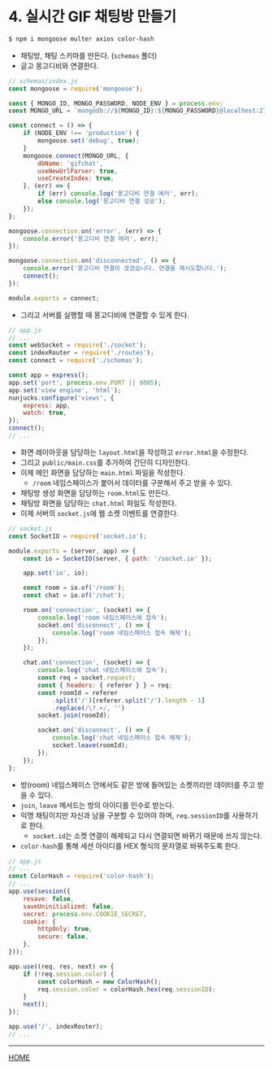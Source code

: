 # 4. 실시간 GIF 채팅방 만들기

```zsh
$ npm i mongoose multer axios color-hash
```

- 채팅방, 채팅 스키마를 만든다. (`schemas` 폴더)
- 글고 몽고디비와 연결한다.

```js
// schemas/index.js
const mongoose = require('mongoose');

const { MONGO_ID, MONGO_PASSWORD, NODE_ENV } = process.env;
const MONGO_URL = `mongodb://${MONGO_ID}:${MONGO_PASSWORD}@localhost:27017/admin`;

const connect = () => {
    if (NODE_ENV !== 'production') {
        mongoose.set('debug', true);
    }
    mongoose.connect(MONGO_URL, {
        dbName: 'gifchat',
        useNewUrlParser: true,
        useCreateIndex: true,
    }, (err) => {
        if (err) console.log('몽고디비 연결 에러', err);
        else console.log('몽고디비 연결 성공');
    });
};

mongoose.connection.on('error', (err) => {
    console.error('몽고디비 연결 에러', err);
});

mongoose.connection.on('disconnected', () => {
    console.error('몽고디비 연결이 끊겼습니다. 연결을 재시도합니다.');
    connect();
});

module.exports = connect;
```

- 그리고 서버를 실행할 때 몽고디비에 연결할 수 있게 한다.

```js
// app.js
// ...
const webSocket = require('./socket');
const indexRouter = require('./routes');
const connect = require('./schemas');

const app = express();
app.set('port', process.env.PORT || 8005);
app.set('view engine', 'html');
nunjucks.configure('views', {
    express: app,
    watch: true,
});
connect();
// ...
```

- 화면 레이아웃을 담당하는 `layout.html`을 작성하고 `error.html`을 수정한다.
- 그리고 `public/main.css`를 추가하여 간단히 디자인한다.
- 이제 메인 화면을 담당하는 `main.html` 파일을 작성한다.
    - `/room` 네임스페이스가 붙어서 데이터를 구분해서 주고 받을 수 있다.
- 채팅방 생성 화면을 담당하는 `room.html`도 만든다.
- 채팅방 화면을 담당하는 `chat.html` 파일도 작성한다.
- 이제 서버의 `socket.js`에 웹 소켓 이벤트를 연결한다.

```js
// socket.js
const SocketIO = require('socket.io');

module.exports = (server, app) => {
    const io = SocketIO(server, { path: '/socket.io' });

    app.set('io', io);

    const room = io.of('/room');
    const chat = io.of('/chat');

    room.on('connection', (socket) => {
        console.log('room 네임스페이스에 접속');
        socket.on('disconnect', () => {
            console.log('room 네임스페이스 접속 해제');
        });
    });

    chat.on('connection', (socket) => {
        console.log('chat 네임스페이스에 접속');
        const req = socket.request;
        const { headers: { referer } } = req;
        const roomId = referer
            .split('/')[referer.split('/').length - 1]
            .replace(/\?.+/, '')
        socket.join(roomId);

        socket.on('disconnect', () => {
            console.log('chat 네임스페이스 접속 해제');
            socket.leave(roomId);
        });
    });
};
```

- 방(room) 네임스페이스 안에서도 같은 방에 들어있는 소켓끼리만 데이터를 주고 받을 수 있다.
- `join`, `leave` 메서드는 방의 아이디를 인수로 받는다.
- 익명 채팅이지만 자신과 남을 구분할 수 있어야 하며, `req.sessionID`를 사용하기로 한다.
    - `socket.id`는 소켓 연결이 해제되고 다시 연결되면 바뀌기 때문에 쓰지 않는다.
- `color-hash`를 통해 세션 아이디를 HEX 형식의 문자열로 바꿔주도록 한다.

```js
// app.js
// ...
const ColorHash = require('color-hash');
// ...
app.use(session({
    resave: false,
    saveUninitialized: false,
    secret: process.env.COOKIE_SECRET,
    cookie: {
        httpOnly: true,
        secure: false,
    },
}));

app.use((req, res, next) => {
    if (!req.session.color) {
        const colorHash = new ColorHash();
        req.session.color = colorHash.hex(req.sessionID);
    }
    next();
});

app.use('/', indexRouter);
// ...
```

-----
[HOME](./index.md)